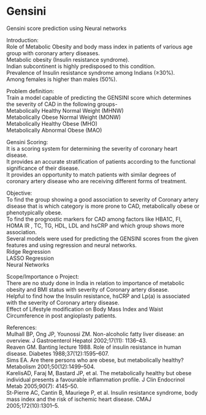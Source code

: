 # Gensini
Gensini score prediction using Neural networks

Introduction:<br />
Role of Metabolic Obesity and body mass index in patients of various age group with coronary artery diseases.<br />
Metabolic obesity (Insulin resistance syndrome).<br />
Indian subcontinent is highly predisposed to this condition.<br />
Prevalence of  Insulin resistance syndrome among Indians (≥30%).<br />
Among females is higher than males (50%).<br />


Problem definition:<br />
Train a model capable of predicting the GENSINI score which determines the severity of CAD in the following groups-<br />
Metabolically Healthy Normal Weight (MHNW)<br />
Metabolically Obese Normal Weight (MONW)<br />
Metabolically Healthy Obese (MHO)<br />
Metabolically Abnormal Obese (MAO)<br />

Gensini Scoring:<br />
It is a scoring system for determining the severity of coronary heart disease.<br />
It provides an accurate stratification of patients according to the functional significance of their disease.<br />
It provides an opportunity to match  patients with similar degrees of coronary artery disease who are receiving different forms of treatment.<br />


Objective:<br />
To find the group showing a good association to severity of Coronary artery disease that is which category is more prone to CAD, metabolically obese or phenotypically obese.<br />
To find the prognostic markers for CAD among factors like HBA1C, FI, HOMA IR , TC, TG, HDL, LDL and hsCRP and which group shows more association.<br />
Several models were used for predicting the GENSINI scores from the given features and using regression and neural networks.<br />
Ridge Regression<br />
LASSO Regression<br />
Neural Networks<br />


Scope/Importance o Project:<br />
There are no study done in India in relation to importance of metabolic obesity and BMI status with severity of Coronary artery disease.<br />
Helpful to find how the Insulin resistance, hsCRP and Lp(a) is associated with the severity of Coronary artery disease.<br />
Effect of Lifestyle modification on Body Mass Index and Waist Circumference in post angioplasty patients.<br />

References:<br />
Mulhall BP, Ong JP, Younossi ZM. Non-alcoholic fatty liver disease: an overview. J Gastroenterol Hepatol 2002;17(11): 1136–43.<br />
Reaven GM. Banting lecture 1988. Role of insulin resistance in human disease. Diabetes 1988;37(12):1595–607.<br />
Sims EA. Are there persons who are obese, but metabolically healthy? Metabolism 2001;50(12):1499–504.<br />
KarelisAD, Faraj M, Bastard JP, et al. The metabolically healthy but obese individual presents a favourable inflammation profile. J Clin Endocrinol Metab 2005;90(7): 4145–50.<br />
St-Pierre AC, Cantin B, Mauriege P, et al. Insulin resistance syndrome, body mass index and the risk of ischemic heart disease. CMAJ 2005;172(10):1301–5.
